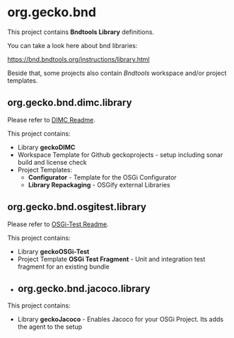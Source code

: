# org.gecko.bnd

This project contains **Bndtools Library** definitions.

You can take a look here about bnd libraries:

https://bnd.bndtools.org/instructions/library.html

Beside that, some projects also contain *Bndtools* workspace and/or project templates.

## org.gecko.bnd.dimc.library

Please refer to [DIMC Readme](org.gecko.bnd.dimc.library/readme.md).

This project contains:

* Library **geckoDIMC**
* Workspace Template for Github geckoprojects - setup including sonar build and license check
* Project Templates:
  * **Configurator** - Template for the OSGi Configurator
  * **Library Repackaging** - OSGify external Libraries

## org.gecko.bnd.osgitest.library

Please refer to [OSGi-Test Readme](org.gecko.bnd.osgitest.library/readme.md).

This project contains:

* Library **geckoOSGi-Test**
* Project Template **OSGi Test Fragment** - Unit and integration test fragment for an existing bundle
* ## org.gecko.bnd.jacoco.library

This project contains:

* Library **geckoJacoco** - Enables Jacoco for your OSGi Project. Its adds the agent to the setup

